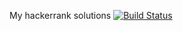 My hackerrank solutions [![Build Status](https://travis-ci.org/dev-11/HackerRankSolutions.svg?branch=master)](https://travis-ci.org/dev-11/HackerRankSolutions)
